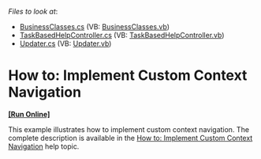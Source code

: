<!-- default file list -->
*Files to look at*:

* [BusinessClasses.cs](./CS/ContextNavigation.Module/BusinessClasses.cs) (VB: [BusinessClasses.vb](./VB/ContextNavigation.Module/BusinessClasses.vb))
* [TaskBasedHelpController.cs](./CS/ContextNavigation.Module/TaskBasedHelpController.cs) (VB: [TaskBasedHelpController.vb](./VB/ContextNavigation.Module/TaskBasedHelpController.vb))
* [Updater.cs](./CS/ContextNavigation.Module/Updater.cs) (VB: [Updater.vb](./VB/ContextNavigation.Module/Updater.vb))
<!-- default file list end -->
# How to: Implement Custom Context Navigation
<!-- run online -->
**[[Run Online]](https://codecentral.devexpress.com/e1843/)**
<!-- run online end -->


<p>This example illustrates how to implement custom context navigation. The complete description is available in the <a href="http://documentation.devexpress.com/#Xaf/CustomDocument3200">How to: Implement Custom Context Navigation</a> help topic.</p>

<br/>


